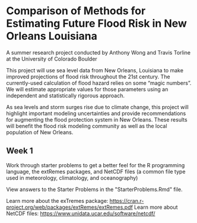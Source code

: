 # Comparison of Methods for Estimating Future Flood Risk in New Orleans Louisiana
A summer research project conducted by Anthony Wong and Travis Torline at the University of Colorado Boulder

This project will use sea level data from New Orleans, Louisiana to make improved projections of flood risk throughout the 21st century. The currently-used calculation of flood hazard relies on some “magic numbers”. We will estimate appropriate values for those parameters using an independent and statistically rigorous approach.

As sea levels and storm surges rise due to climate change, this project will highlight important modeling uncertainties and provide recommendations for augmenting the flood protection system in New Orleans. These results will benefit the flood risk modeling community as well as the local population of New Orleans.

## Week 1

Work through starter problems to get a better feel for the R programming language, the extRemes packages, and NetCDF files (a common file type used in meteorology, climatology, and oceanography)

View answers to the Starter Problems in the "StarterProblems.Rmd" file.

Learn more about the exTremes package: https://cran.r-project.org/web/packages/extRemes/extRemes.pdf
Learn more about NetCDF files: https://www.unidata.ucar.edu/software/netcdf/


